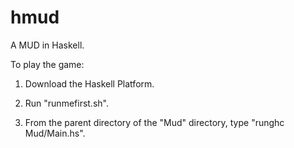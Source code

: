 hmud
====

A MUD in Haskell.

To play the game:

1. Download the Haskell Platform.

2. Run "runmefirst.sh".

3. From the parent directory of the "Mud" directory, type "runghc Mud/Main.hs".

